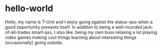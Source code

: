 # hello-world
Hello, my name is T-Unit and I enjoy going against the status-quo when a good opportunity presents itself.
In addition to being a well-rounded jack-of-all-trades smart-ass, I also like:
    being my own boss
    relaxing a lot
    playing video games
    making cool things
    learning about interesting things
    (occasionally) going outside.
